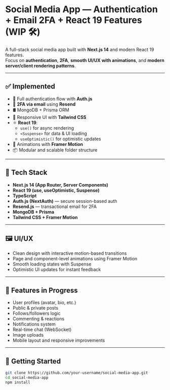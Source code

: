 # Social Media App — Authentication + Email 2FA + React 19 Features (WIP 🛠️)

A full-stack social media app built with **Next.js 14** and modern React 19 features.  
Focus on **authentication**, **2FA**, **smooth UI/UX with animations**, and **modern server/client rendering patterns**.

---

## ✅ Implemented

- 🔐 Full authentication flow with **Auth.js**
- 📧 **2FA via email** using **Resend**
- 🛢️ MongoDB + Prisma ORM
- 💅 Responsive UI with **Tailwind CSS**
- ⚛️ **React 19**:
    - `use()` for async rendering
    - `<Suspense>` for data & UI loading
    - `useOptimistic()` for optimistic updates
- 🧩 Animations with **Framer Motion**
- 📦 Modular and scalable folder structure

---

## 🧪 Tech Stack

- **Next.js 14 (App Router, Server Components)**
- **React 19 (use, useOptimistic, Suspense)**
- **TypeScript**
- **Auth.js (NextAuth)** — secure session-based auth
- **Resend.js** — transactional email for 2FA
- **MongoDB + Prisma**
- **Tailwind CSS + Framer Motion**

---

## 🖼️ UI/UX

- Clean design with interactive motion-based transitions
- Page and component-level animations using Framer Motion
- Smooth loading states with Suspense
- Optimistic UI updates for instant feedback

---

## 📌 Features in Progress

- User profiles (avatar, bio, etc.)
- Public & private posts
- Follows/followers logic
- Commenting & reactions
- Notifications system
- Real-time chat (WebSocket)
- Image uploads
- Mobile layout and responsive improvements

---

## 🧪 Getting Started

```bash
git clone https://github.com/your-username/social-media-app.git
cd social-media-app
npm install
```
